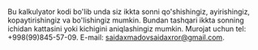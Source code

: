 Bu kalkulyator kodi bo'lib unda siz ikkta sonni qo'shishingiz, ayirishingiz, kopaytirishingiz va bo'lishingiz mumkin. Bundan tashqari ikkta sonning ichidan kattasini yoki kichigini aniqlashingiz mumkin.
Murojat uchun tel: +998(99)845-57-09.
E-mail: saidaxmadovsaidaxror@gmail.com.
